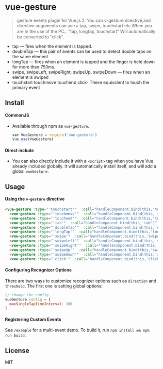 # vue-gesture

> gesture events plugin for Vue.js 2. You can v-gesture directive,and directive auguments can use a tap, swipe, touchstart etc.When you are in the use of the PC，"tap, longtap, touchstart" Will automatically be converted to "click".

- tap — fires when the element is tapped.
- doubleTap — this pair of events can be used to detect double taps on the same element
- longTap — fires when an element is tapped and the finger is held down for more than 750ms.
- swipe, swipeLeft, swipeRight, swipeUp, swipeDown — fires when an element is swiped 
- touchstart touchmove touchend click- These equivalent to touch the primary event 


## Install

#### CommonJS

- Available through npm as `vue-gesture`.

  ``` js
  var VueGesture = require('vue-gesture')
  Vue.use(VueGesture)
  ```

#### Direct include

- You can also directly include it with a `<script>` tag when you have Vue already included globally. It will automatically install itself, and will add a global `vueGesture`.

## Usage

#### Using the `v-gesture` directive

``` html
<vue-gesture :type="'touchstart'"  :call="handleComponent.bind(this,'touchstart')" >touchstart</vue-gesture>
  <vue-gesture :type="'touchmove'"  :call="handleComponent.bind(this,'touchmove')" ><i>touchmove</i></vue-gesture>
  <vue-gesture :type="'touchend'"  :call="handleComponent.bind(this,'touchend')" >touchend</vue-gesture>
  <vue-gesture :type="'tab'"  :call="handleComponent.bind(this,'tab')" >tap</vue-gesture>
  <vue-gesture :type="'doubletap'"  :call="handleComponent.bind(this,'doubletap')">doubleTap</vue-gesture>
  <vue-gesture :type="'longTap'"  :call="handleComponent.bind(this,'longTap')">longTap</vue-gesture>
  <vue-gesture :type="'swipe'"  :call="handleComponent.bind(this,'swipe')">swipe</vue-gesture>
  <vue-gesture :type="'swipeLeft'"  :call="handleComponent.bind(this,'swipeLeft')">swipeLeft</vue-gesture>
  <vue-gesture :type="'swipeRight'"  :call="handleComponent.bind(this,'swipeRight')">swipeRight</vue-gesture>
  <vue-gesture :type="'swipeUp'"  :call="handleComponent.bind(this,'swipeUp')">swipeUp</vue-gesture>
  <vue-gesture :type="'swipeDown'"  :call="handleComponent.bind(this,'swipeDown')">swipeDown</vue-gesture>
  <vue-gesture :type="'click'"  :call="handleComponent.bind(this,'click')">click</vue-gesture>

```

#### Configuring Recognizer Options

There are two ways to customize recognizer options such as `direction` and `threshold`. The first one is setting global options:

``` js
// change the config
vueGesture.config = {
  maxSingleTapTimeInterval: 200
}
```
#### Registering Custom Events

See `/example` for a multi-event demo. To build it, run `npm install && npm run build`.

## License

MIT

